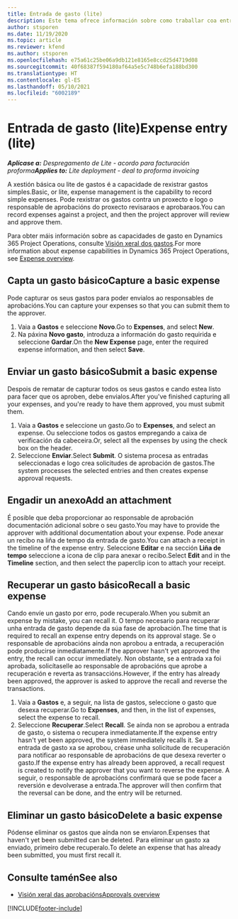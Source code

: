 ```yaml
---
title: Entrada de gasto (lite)
description: Este tema ofrece información sobre como traballar coa entrada de gastos nun despregamento lite.
author: stsporen
ms.date: 11/19/2020
ms.topic: article
ms.reviewer: kfend
ms.author: stsporen
ms.openlocfilehash: e75a61c25be06a9db121e8165e8ccd25d4719d08
ms.sourcegitcommit: 40f68387f594180af64a5e5c748b6efa188bd300
ms.translationtype: HT
ms.contentlocale: gl-ES
ms.lasthandoff: 05/10/2021
ms.locfileid: "6002189"
---
```

# <a name="expense-entry-lite"></a><span data-ttu-id="38984-103">Entrada de gasto (lite)</span><span class="sxs-lookup"><span data-stu-id="38984-103">Expense entry (lite)</span></span>

<span data-ttu-id="38984-104">_**Aplícase a:** Despregamento de Lite - acordo para facturación proforma_</span><span class="sxs-lookup"><span data-stu-id="38984-104">_**Applies to:** Lite deployment - deal to proforma invoicing_</span></span>

<span data-ttu-id="38984-105">A xestión básica ou lite de gastos é a capacidade de rexistrar gastos simples.</span><span class="sxs-lookup"><span data-stu-id="38984-105">Basic, or lite, expense management is the capability to record simple expenses.</span></span> <span data-ttu-id="38984-106">Pode rexistrar os gastos contra un proxecto e logo o responsable de aprobacións do proxecto revisaraos e aprobaraos.</span><span class="sxs-lookup"><span data-stu-id="38984-106">You can record expenses against a project, and then the project approver will review and approve them.</span></span>

<span data-ttu-id="38984-107">Para obter máis información sobre as capacidades de gasto en Dynamics 365 Project Operations, consulte [Visión xeral dos gastos](expense-overview.md).</span><span class="sxs-lookup"><span data-stu-id="38984-107">For more information about expense capabilities in Dynamics 365 Project Operations, see [Expense overview](expense-overview.md).</span></span>

## <a name="capture-a-basic-expense"></a><span data-ttu-id="38984-108">Capta un gasto básico</span><span class="sxs-lookup"><span data-stu-id="38984-108">Capture a basic expense</span></span>

<span data-ttu-id="38984-109">Pode capturar os seus gastos para poder envialos ao responsables de aprobacións.</span><span class="sxs-lookup"><span data-stu-id="38984-109">You can capture your expenses so that you can submit them to the approver.</span></span>

1. <span data-ttu-id="38984-110">Vaia a **Gastos** e seleccione **Novo**.</span><span class="sxs-lookup"><span data-stu-id="38984-110">Go to **Expenses**, and select **New**.</span></span>
2. <span data-ttu-id="38984-111">Na páxina **Novo gasto**, introduza a información do gasto requirida e seleccione **Gardar**.</span><span class="sxs-lookup"><span data-stu-id="38984-111">On the **New Expense** page, enter the required expense information, and then select **Save**.</span></span>

## <a name="submit-a-basic-expense"></a><span data-ttu-id="38984-112">Enviar un gasto básico</span><span class="sxs-lookup"><span data-stu-id="38984-112">Submit a basic expense</span></span>

<span data-ttu-id="38984-113">Despois de rematar de capturar todos os seus gastos e cando estea listo para facer que os aproben, debe envialos.</span><span class="sxs-lookup"><span data-stu-id="38984-113">After you've finished capturing all your expenses, and you're ready to have them approved, you must submit them.</span></span>

1. <span data-ttu-id="38984-114">Vaia a **Gastos** e seleccione un gasto.</span><span class="sxs-lookup"><span data-stu-id="38984-114">Go to **Expenses**, and select an expense.</span></span> <span data-ttu-id="38984-115">Ou seleccione todos os gastos empregando a caixa de verificación da cabeceira.</span><span class="sxs-lookup"><span data-stu-id="38984-115">Or, select all the expenses by using the check box on the header.</span></span>
2. <span data-ttu-id="38984-116">Seleccione **Enviar**.</span><span class="sxs-lookup"><span data-stu-id="38984-116">Select **Submit**.</span></span> <span data-ttu-id="38984-117">O sistema procesa as entradas seleccionadas e logo crea solicitudes de aprobación de gastos.</span><span class="sxs-lookup"><span data-stu-id="38984-117">The system processes the selected entries and then creates expense approval requests.</span></span>

## <a name="add-an-attachment"></a><span data-ttu-id="38984-118">Engadir un anexo</span><span class="sxs-lookup"><span data-stu-id="38984-118">Add an attachment</span></span>

<span data-ttu-id="38984-119">É posible que deba proporcionar ao responsable de aprobación documentación adicional sobre o seu gasto.</span><span class="sxs-lookup"><span data-stu-id="38984-119">You may have to provide the approver with additional documentation about your expense.</span></span> <span data-ttu-id="38984-120">Pode anexar un recibo na liña de tempo da entrada de gasto.</span><span class="sxs-lookup"><span data-stu-id="38984-120">You can attach a receipt in the timeline of the expense entry.</span></span> <span data-ttu-id="38984-121">Seleccione **Editar** e na sección **Liña de tempo** seleccione a icona de clip para anexar o recibo.</span><span class="sxs-lookup"><span data-stu-id="38984-121">Select **Edit** and in the **Timeline** section, and then select the paperclip icon to attach your receipt.</span></span>

## <a name="recall-a-basic-expense"></a><span data-ttu-id="38984-122">Recuperar un gasto básico</span><span class="sxs-lookup"><span data-stu-id="38984-122">Recall a basic expense</span></span>

<span data-ttu-id="38984-123">Cando envíe un gasto por erro, pode recuperalo.</span><span class="sxs-lookup"><span data-stu-id="38984-123">When you submit an expense by mistake, you can recall it.</span></span> <span data-ttu-id="38984-124">O tempo necesario para recuperar unha entrada de gasto depende da súa fase de aprobación.</span><span class="sxs-lookup"><span data-stu-id="38984-124">The time that is required to recall an expense entry depends on its approval stage.</span></span>  <span data-ttu-id="38984-125">Se o responsable de aprobacións aínda non aprobou a entrada, a recuperación pode producirse inmediatamente.</span><span class="sxs-lookup"><span data-stu-id="38984-125">If the approver hasn't yet approved the entry, the recall can occur immediately.</span></span> <span data-ttu-id="38984-126">Non obstante, se a entrada xa foi aprobada, solicítaselle ao responsable de aprobacións que aprobe a recuperación e reverta as transaccións.</span><span class="sxs-lookup"><span data-stu-id="38984-126">However, if the entry has already been approved, the approver is asked to approve the recall and reverse the transactions.</span></span>

1. <span data-ttu-id="38984-127">Vaia a **Gastos** e, a seguir, na lista de gastos, seleccione o gasto que desexa recuperar.</span><span class="sxs-lookup"><span data-stu-id="38984-127">Go to **Expenses**, and then, in the list of expenses, select the expense to recall.</span></span>
2. <span data-ttu-id="38984-128">Seleccione **Recuperar**.</span><span class="sxs-lookup"><span data-stu-id="38984-128">Select **Recall**.</span></span> <span data-ttu-id="38984-129">Se aínda non se aprobou a entrada de gasto, o sistema o recupera inmediatamente.</span><span class="sxs-lookup"><span data-stu-id="38984-129">If the expense entry hasn't yet been approved, the system immediately recalls it.</span></span> <span data-ttu-id="38984-130">Se a entrada de gasto xa se aprobou, créase unha solicitude de recuperación para notificar ao responsable de aprobacións de que desexa reverter o gasto.</span><span class="sxs-lookup"><span data-stu-id="38984-130">If the expense entry has already been approved, a recall request is created to notify the approver that you want to reverse the expense.</span></span> <span data-ttu-id="38984-131">A seguir, o responsable de aprobacións confirmará que se pode facer a reversión e devolverase a entrada.</span><span class="sxs-lookup"><span data-stu-id="38984-131">The approver will then confirm that the reversal can be done, and the entry will be returned.</span></span>

## <a name="delete-a-basic-expense"></a><span data-ttu-id="38984-132">Eliminar un gasto básico</span><span class="sxs-lookup"><span data-stu-id="38984-132">Delete a basic expense</span></span>

<span data-ttu-id="38984-133">Pódense eliminar os gastos que aínda non se enviaron.</span><span class="sxs-lookup"><span data-stu-id="38984-133">Expenses that haven't yet been submitted can be deleted.</span></span> <span data-ttu-id="38984-134">Para eliminar un gasto xa enviado, primeiro debe recuperalo.</span><span class="sxs-lookup"><span data-stu-id="38984-134">To delete an expense that has already been submitted, you must first recall it.</span></span>

## <a name="see-also"></a><span data-ttu-id="38984-135">Consulte tamén</span><span class="sxs-lookup"><span data-stu-id="38984-135">See also</span></span>

- [<span data-ttu-id="38984-136">Visión xeral das aprobacións</span><span class="sxs-lookup"><span data-stu-id="38984-136">Approvals overview</span></span>](../approvals/approvals-overview.md)


[!INCLUDE[footer-include](../includes/footer-banner.md)]